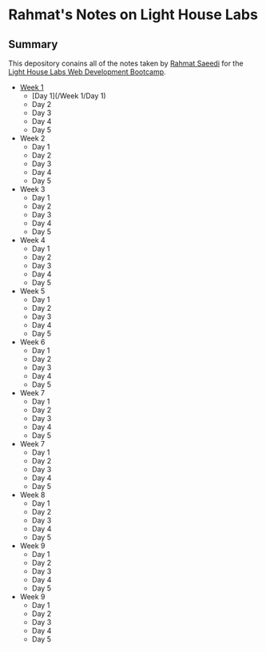 # Rahmat's Notes on Light House Labs
## Summary
This depository conains all of the notes taken by [Rahmat Saeedi](https://github.com/RahmatSaeedi/) for the [Light House Labs Web Development Bootcamp](https://www.lighthouselabs.ca/web-bootcamp).

* [Week 1](/Week_1)
    * [Day 1](/Week 1/Day 1)
    * Day 2
    * Day 3
    * Day 4
    * Day 5
* Week 2
    * Day 1
    * Day 2
    * Day 3
    * Day 4
    * Day 5
* Week 3
    * Day 1
    * Day 2
    * Day 3
    * Day 4
    * Day 5
* Week 4
    * Day 1
    * Day 2
    * Day 3
    * Day 4
    * Day 5
* Week 5
    * Day 1
    * Day 2
    * Day 3
    * Day 4
    * Day 5
* Week 6
    * Day 1
    * Day 2
    * Day 3
    * Day 4
    * Day 5
* Week 7
    * Day 1
    * Day 2
    * Day 3
    * Day 4
    * Day 5
* Week 7
    * Day 1
    * Day 2
    * Day 3
    * Day 4
    * Day 5
* Week 8
    * Day 1
    * Day 2
    * Day 3
    * Day 4
    * Day 5
* Week 9
    * Day 1
    * Day 2
    * Day 3
    * Day 4
    * Day 5
* Week 9
    * Day 1
    * Day 2
    * Day 3
    * Day 4
    * Day 5
    